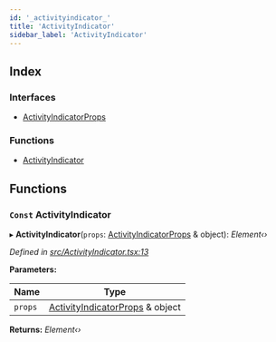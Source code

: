 ```yaml
---
id: '_activityindicator_'
title: 'ActivityIndicator'
sidebar_label: 'ActivityIndicator'
---
```


## Index

### Interfaces

- [ActivityIndicatorProps](../interfaces/_activityindicator_.activityindicatorprops.md)

### Functions

- [ActivityIndicator](_activityindicator_.md#const-activityindicator)

## Functions

### `Const` ActivityIndicator

▸ **ActivityIndicator**(`props`: [ActivityIndicatorProps](../interfaces/_activityindicator_.activityindicatorprops.md) & object): _Element‹›_

_Defined in [src/ActivityIndicator.tsx:13](https://github.com/tarojsx/ui/blob/v0.11.0/src/ActivityIndicator.tsx#L13)_

**Parameters:**

| Name    | Type                                                                                           |
| ------- | ---------------------------------------------------------------------------------------------- |
| `props` | [ActivityIndicatorProps](../interfaces/_activityindicator_.activityindicatorprops.md) & object |

**Returns:** _Element‹›_
